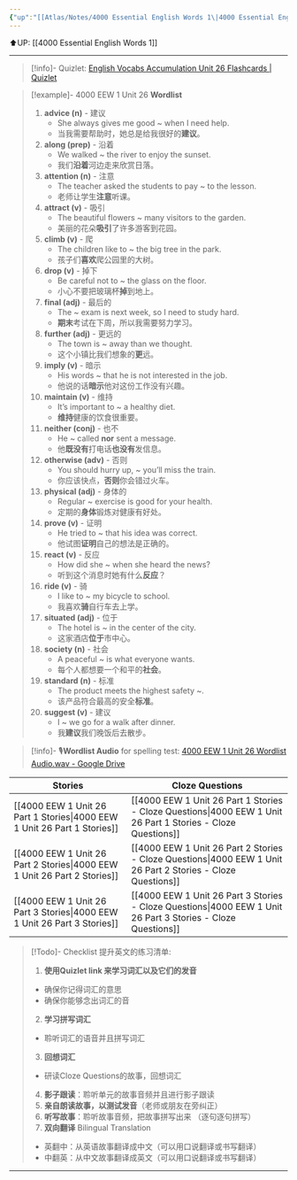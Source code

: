 ```yaml
---
{"up":"[[Atlas/Notes/4000 Essential English Words 1\|4000 Essential English Words 1]]","dg-publish":true,"permalink":"/atlas/notes/4000-eew-1-unit-26/","dgPassFrontmatter":true}
---
```


⬆️UP: [[4000 Essential English Words 1]]

---
> [!info]- Quizlet: [English Vocabs Accumulation Unit 26 Flashcards | Quizlet](https://quizlet.com/my/971304338/english-vocabs-accumulation-unit-26-flash-cards/?i=1vbzw5&x=1jqt)


> [!example]- 4000 EEW 1 Unit 26 **Wordlist**
> 1. **advice (n)** - 建议
>     - She always gives me good ~ when I need help.
>     - 当我需要帮助时，她总是给我很好的**建议**。
> 2. **along (prep)** - 沿着
>     - We walked ~ the river to enjoy the sunset.
>     - 我们**沿着**河边走来欣赏日落。
> 3. **attention (n)** - 注意
>     - The teacher asked the students to pay ~ to the lesson.
>     - 老师让学生**注意**听课。
> 4. **attract (v)** - 吸引
>     - The beautiful flowers ~ many visitors to the garden.
>     - 美丽的花朵**吸引**了许多游客到花园。
> 5. **climb (v)** - 爬
>     - The children like to ~ the big tree in the park.
>     - 孩子们**喜欢**爬公园里的大树。
> 6. **drop (v)** - 掉下
>     - Be careful not to ~ the glass on the floor.
>     - 小心不要把玻璃杯**掉**到地上。
> 7. **final (adj)** - 最后的
>     - The ~ exam is next week, so I need to study hard.
>     - **期末**考试在下周，所以我需要努力学习。
> 8. **further (adj)** - 更远的
>     - The town is ~ away than we thought.
>     - 这个小镇比我们想象的**更**远。
> 9. **imply (v)** - 暗示
>     - His words ~ that he is not interested in the job.
>     - 他说的话**暗示**他对这份工作没有兴趣。
> 10. **maintain (v)** - 维持
>     - It’s important to ~ a healthy diet.
>     - **维持**健康的饮食很重要。
> 11. **neither (conj)** - 也不
>     - He ~ called **nor** sent a message.
>     - 他**既没有**打电话**也没有**发信息。
> 12. **otherwise (adv)** - 否则
>     - You should hurry up, ~ you’ll miss the train.
>     - 你应该快点，**否则**你会错过火车。
> 13. **physical (adj)** - 身体的
>     - Regular ~ exercise is good for your health.
>     - 定期的**身体**锻炼对健康有好处。
> 14. **prove (v)** - 证明
>     - He tried to ~ that his idea was correct.
>     - 他试图**证明**自己的想法是正确的。
> 15. **react (v)** - 反应
>     - How did she ~ when she heard the news?
>     - 听到这个消息时她有什么**反应**？
> 16. **ride (v)** - 骑
>     - I like to ~ my bicycle to school.
>     - 我喜欢**骑**自行车去上学。
> 17. **situated (adj)** - 位于
>     - The hotel is ~ in the center of the city.
>     - 这家酒店**位于**市中心。
> 18. **society (n)** - 社会
>     - A peaceful ~ is what everyone wants.
>     - 每个人都想要一个和平的**社会**。
> 19. **standard (n)** - 标准
>     - The product meets the highest safety ~.
>     - 该产品符合最高的安全**标准**。
> 20. **suggest (v)** - 建议
>     - I ~ we go for a walk after dinner.
>     - 我**建议**我们晚饭后去散步。


> [!info]- 🎙️**Wordlist Audio** for spelling test: [4000 EEW 1 Unit 26 Wordlist Audio.wav - Google Drive](https://drive.google.com/file/d/1w9Oo3bjmHQQMAnPtP_UAj0QDx3QGwdNb/view?usp=drive_link)

| Stories                               | Cloze Questions                                         |
| ------------------------------------- | ------------------------------------------------------- |
| [[4000 EEW 1 Unit 26 Part 1 Stories\|4000 EEW 1 Unit 26 Part 1 Stories]] | [[4000 EEW 1 Unit 26 Part 1 Stories - Cloze Questions\|4000 EEW 1 Unit 26 Part 1 Stories - Cloze Questions]] |
| [[4000 EEW 1 Unit 26 Part 2 Stories\|4000 EEW 1 Unit 26 Part 2 Stories]] | [[4000 EEW 1 Unit 26 Part 2 Stories - Cloze Questions\|4000 EEW 1 Unit 26 Part 2 Stories - Cloze Questions]] |
| [[4000 EEW 1 Unit 26 Part 3 Stories\|4000 EEW 1 Unit 26 Part 3 Stories]] | [[4000 EEW 1 Unit 26 Part 3 Stories - Cloze Questions\|4000 EEW 1 Unit 26 Part 3 Stories - Cloze Questions]] |

> [!Todo]- Checklist 提升英文的练习清单:
> 1. **使用Quizlet link 来学习词汇以及它们的发音** 
>	- 确保你记得词汇的意思 
>	- 确保你能够念出词汇的音 
> 2. **学习拼写词汇** 
>	- 聆听词汇的语音并且拼写词汇 
> 3. **回想词汇**
>	- 研读Cloze Questions的故事，回想词汇 
> 4. **影子跟读**：聆听单元的故事音频并且进行影子跟读 
> 5. **亲自朗读故事，以测试发音**（老师或朋友在旁纠正）
> 6. **听写故事**：聆听故事音频，把故事拼写出来 （逐句逐句拼写）
> 7. **双向翻译** Bilingual Translation 
>	- 英翻中：从英语故事翻译成中文（可以用口说翻译或书写翻译）
>	- 中翻英：从中文故事翻译成英文（可以用口说翻译或书写翻译）

---
